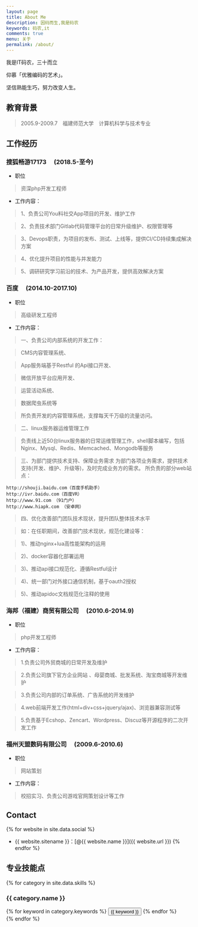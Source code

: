 ```yaml
---
layout: page
title: About Me
description: 因码而生,我是码农
keywords: 码农,it
comments: true
menu: 关于
permalink: /about/
---
```


我是IT码农，三十而立

仰慕「优雅编码的艺术」。

坚信熟能生巧，努力改变人生。

## 教育背景

> 2005.9-2009.7　福建师范大学　计算机科学与技术专业

## 工作经历

### 搜狐畅游17173 　(2018.5-至今)

* 职位

> 资深php开发工程师

* 工作内容：

> 1、负责公司You料社交App项目的开发、维护工作

> 2、负责技术部门Gitlab代码管理平台的日常升级维护、权限管理等

> 3、Devops职责，为项目的发布、测试、上线等，提供CI/CD持续集成解决方案

> 4、优化提升项目的性能与并发能力

> 5、调研研究学习前沿的技术、为产品开发，提供高效解决方案

### 百度 　(2014.10-2017.10)

* 职位

> 高级研发工程师

* 工作内容：

> 一、负责公司内部系统的开发工作：

> CMS内容管理系统、

> App服务端基于Restful 的Api接口开发、

> 微信开放平台应用开发、

> 运营活动系统、

> 数据爬虫系统等

> 所负责开发的内容管理系统，支撑每天千万级的流量访问。

> 二、linux服务器运维管理工作

> 负责线上近50台linux服务器的日常运维管理工作，shell脚本编写，包括Nginx、Mysql、Redis、Memcached、Mongodb等服务

> 三、为部门提供技术支持、保障业务需求
> 为部门各项业务需求，提供技术支持(开发、维护、升级等)，及时完成业务方的需求。
> 所负责的部分web站点：
```
http://shouji.baidu.com（百度手机助手）
http://ivr.baidu.com（百度VR）
http://www.91.com （91门户）
http://www.hiapk.com （安卓网）
```
> 四、优化改善部门团队技术现状，提升团队整体技术水平

> 如：在任职期间，改善部门技术现状，规范化建设等：

> 1)、推动nginx+lua高性能架构的运用

> 2)、docker容器化部署运用

> 3)、推动api接口规范化、遵循Restful设计

> 4)、统一部门对外接口通信机制，基于oauth2授权

> 5)、推动apidoc文档规范化注释的使用

### 海邦（福建）商贸有限公司 　(2010.6-2014.9)

* 职位

> php开发工程师

* 工作内容：

> 1.负责公司外贸商城的日常开发及维护

> 2.负责公司旗下官方企业网站 、母婴商城、批发系统、淘宝商城等开发维护

> 3.负责公司内部的订单系统、广告系统的开发维护

> 4.web前端开发工作(html+div+css+jquery/ajax)、浏览器兼容测试等

> 5.负责基于Ecshop、Zencart、Wordpress、Discuz等开源程序的二次开发工作

### 福州天盟数码有限公司 　(2009.6-2010.6)

* 职位

> 网站策划

* 工作内容：

> 校招实习、负责公司游戏官网策划设计等工作


## Contact

{% for website in site.data.social %}
* {{ website.sitename }}：[@{{ website.name }}]({{ website.url }})
{% endfor %}

## 专业技能点 

{% for category in site.data.skills %}
### {{ category.name }}
<div class="btn-inline">
{% for keyword in category.keywords %}
<button class="btn btn-outline" type="button">{{ keyword }}</button>
{% endfor %}
</div>
{% endfor %}
